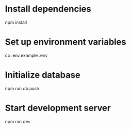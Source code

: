 # Install dependencies
npm install

# Set up environment variables
cp .env.example .env

# Initialize database
npm run db:push

# Start development server
npm run dev